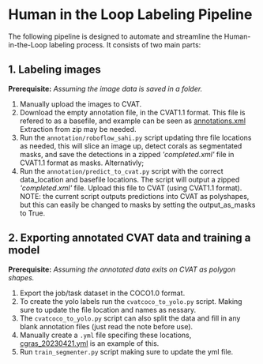 # Human in the Loop Labeling Pipeline

The following pipeline is designed to automate and streamline the Human-in-the-Loop labeling process. It consists of two main parts:

## 1. Labeling images
**Prerequisite:** *Assuming the image data is saved in a folder.*
1. Manually upload the images to CVAT.
2. Download the empty annotation file, in the CVAT1.1 format. 
    This file is refered to as a basefile, and example can be seen as [annotations.xml](https://github.com/Coral-Imaging/cgras_settler_counter/blob/main/annotations.xml)
    Extraction from zip may be needed.
3. Run the `annotation/roboflow_sahi.py` script updating thre file locations as needed, this will slice an image up, detect corals as segmentated masks, and save the detections in a zipped *'completed.xml'* file in CVAT1.1 format as masks. 
Alternativly;
3. Run the `annotation/predict_to_cvat.py` script with the correct data_location and basefile locations. The script will output a zipped *'completed.xml'* file. Upload this file to CVAT (using CVAT1.1 format). NOTE: the current script outputs predictions into CVAT as polyshapes, but this can easily be changed to masks by setting the output_as_masks to True.


## 2. Exporting annotated CVAT data and training a model
**Prerequisite:** *Assuming the annotated data exits on CVAT as polygon shapes.*
1. Export the job/task dataset in the COCO1.0 format.
2. To create the yolo labels run the `cvatcoco_to_yolo.py` script. Making sure to update the file location and names as nessary.
3. The `cvatcoco_to_yolo.py` script can also split the data and fill in any blank annotation files (just read the note before use).
4. Manually create a `.yml` file specifing these locations, [cgras_20230421.yml](https://github.com/Coral-Imaging/cgras_settler_counter/blob/main/segmenter/cgras_20230421.yaml) is an example of this.
5. Run `train_segmenter.py` script making sure to update the yml file.

